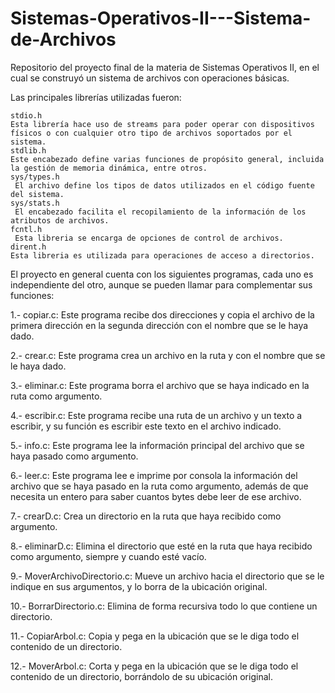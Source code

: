 # Sistemas-Operativos-II---Sistema-de-Archivos
Repositorio del proyecto final de la materia de Sistemas Operativos II, en el cual se construyó un sistema de archivos con operaciones básicas.

Las principales librerías utilizadas fueron:

    stdio.h
    Esta librería hace uso de streams para poder operar con dispositivos físicos o con cualquier otro tipo de archivos soportados por el sistema.
    stdlib.h
    Este encabezado define varias funciones de propósito general, incluida la gestión de memoria dinámica, entre otros.
    sys/types.h
     El archivo define los tipos de datos utilizados en el código fuente del sistema.
    sys/stats.h
     El encabezado facilita el recopilamiento de la información de los atributos de archivos.
    fcntl.h
     Esta libreria se encarga de opciones de control de archivos.
    dirent.h
    Esta libreria es utilizada para operaciones de acceso a directorios.

El proyecto en general cuenta con los siguientes programas, cada uno es independiente del otro, aunque se pueden llamar para complementar sus funciones:

1.- copiar.c: Este programa recibe dos direcciones y copia el archivo de la primera dirección en la segunda dirección con el nombre que se le haya dado.

2.- crear.c: Este programa crea un archivo en la ruta y con el nombre que se le haya dado.

3.- eliminar.c: Este programa borra el archivo que se haya indicado en la ruta como argumento.

4.- escribir.c: Este programa recibe una ruta de un archivo y un texto a escribir, y su función es escribir este texto en el archivo indicado.

5.- info.c: Este programa lee la información principal del archivo que se haya pasado como argumento.

6.- leer.c: Este programa lee e imprime por consola la información del archivo que se haya pasado en la ruta como argumento, además de que necesita un entero para saber cuantos bytes debe leer de ese archivo.

7.- crearD.c: Crea un directorio en la ruta que haya recibido como argumento.

8.- eliminarD.c: Elimina el directorio que esté en la ruta que haya recibido como argumento, siempre y cuando esté vacío.

9.- MoverArchivoDirectorio.c: Mueve un archivo hacia el directorio que se le indique en sus argumentos, y lo borra de la ubicación original.

10.- BorrarDirectorio.c: Elimina de forma recursiva todo lo que contiene un directorio.

11.- CopiarArbol.c: Copia y pega en la ubicación que se le diga todo el contenido de un directorio.

12.- MoverArbol.c: Corta y pega en la ubicación que se le diga todo el contenido de un directorio, borrándolo de su ubicación original.

